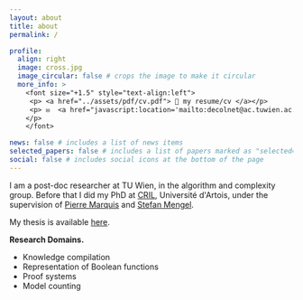 ```yaml
---
layout: about
title: about
permalink: /

profile:
  align: right
  image: cross.jpg
  image_circular: false # crops the image to make it circular
  more_info: >
    <font size="+1.5" style="text-align:left">
     <p> <a href="../assets/pdf/cv.pdf"> 📎 my resume/cv </a></p>
     <p> ✉️  <a href="javascript:location='mailto:decolnet@ac.tuwien.ac.at';void 0"><script type="text/javascript">document.write('decolnet@ac.tuwien.ac.at')</script></a>
    </p>
    </font>

news: false # includes a list of news items
selected_papers: false # includes a list of papers marked as "selected={true}"
social: false # includes social icons at the bottom of the page
---
```

I am a post-doc researcher at TU Wien, in the algorithm and complexity group. Before that I did my PhD at <a href="https://www.cril.univ-artois.fr/">CRIL</a>, Université d'Artois, under the supervision of <a href="https://www.cril.fr/~marquis/">Pierre Marquis</a> and <a href="https://www.cril.fr/~mengel/">Stefan Mengel</a>.

My thesis is available <a href="../assets/pdf/thesis_deColnet.pdf">here</a>.

<b>Research Domains.</b>
<ul>
<li>Knowledge compilation</li>
<li>Representation of Boolean functions</li>
<li>Proof systems</li>
<li>Model counting</li>
</ul>

